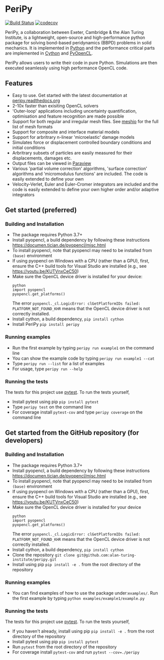 PeriPy
======

[![Build Status](https://travis-ci.com/alan-turing-institute/PeriPy.svg?branch=master)](https://travis-ci.com/alan-turing-institute/PeriPy)
[![codecov](https://codecov.io/gh/alan-turing-institute/PeriPy/branch/master/graph/badge.svg)](https://codecov.io/gh/alan-turing-institute/PeriPy)

PeriPy, a collaboration between Exeter, Cambridge &amp; the Alan Turing Institute, is a lightweight, open-source and high-performance python package for solving bond-based peridynamics (BBPD) problems in solid mechanics. It is implemented in [Python](https://www.python.org/) and the performance critical parts are implemented in [Cython](https://cython.org/) and [PyOpenCL](https://documen.tician.de/pyopencl/).

PeriPy allows users to write their code in pure Python. Simulations are then executed seamlessly using high performance OpenCL code.

Features
--------
- Easy to use. Get started with the latest documentation at [peripy.readthedocs.org](https://peripy.readthedocs.org)
- 2-10x faster than exisiting OpenCL solvers
- 'Outer-loop' applications including uncertainty quantification, optimisation and feature recognition are made possible
- Support for both regular and irregular mesh files. See [meshio](https://github.com/nschloe/meshio) for the full list of mesh formats
- Support for composite and interface material models
- Support for arbritrary n-linear 'microelastic' damage models
- Simulates force or displacement controlled boundary conditions and initial conditions
- Arbritrary subsets of particles are easily measured for their displacements, damages etc.
- Output files can be viewed in [Paraview](https://www.paraview.org/)
- Various 'partial volume correction' algorithms, 'surface correction' algorithms and 'micromodulus functions' are included. The code is easily extended to define your own
- Velocity-Verlet, Euler and Euler-Cromer integrators are included and the code is easily extended to define your own higher order and/or adaptive integrators


Get started (preferred)
-----------------------

### Building and Installation ###

- The package requires Python 3.7+
- Install pyopencl, a build dependency by following these instructions https://documen.tician.de/pyopencl/misc.html
- To install pyopencl, note that pyopencl may need to be installed from `(base)` environment
- If using pyopencl on Windows with a CPU (rather than a GPU), first, ensure the C++ build tools for Visual Studio are installed (e.g., see https://youtu.be/KUTVnxCeC50)
- Make sure the OpenCL device driver is installed for your device:
  ```
  python
  import pyopencl
  pyopencl.get_platforms()
  ```
  The error `pyopencl._cl.LogicError: clGetPlatformIDs failed: PLATFORM_NOT_FOUND_KHR` means that the OpenCL device driver is not correctly installed.
- Install cython, a build dependency, `pip install cython`
- Install PeriPy `pip install peripy`

### Running examples ###

- Run the first example by typing `peripy run example1` on the command line
- You can show the example code by typing `peripy run example1 --cat`
- Type `peripy run --list` for a list of examples
- For usage, type `peripy run --help`

### Running the tests ###

The tests for this project use [pytest](https://pytest.org/en/latest/). To run
the tests yourself,

- Install pytest using pip `pip install pytest`
- Type `peripy test` on the command line
- For coverage install `pytest-cov` and type `peripy coverage` on the command line

Get started from the GitHub repository (for developers)
-------------------------------------------------------

### Building and Installation ###

- The package requires Python 3.7+
- Install pyopencl, a build dependency by following these instructions https://documen.tician.de/pyopencl/misc.html
- To install pyopencl, note that pyopencl may need to be installed from `(base)` environment
- If using pyopencl on Windows with a CPU (rather than a GPU), first, ensure the C++ build tools for Visual Studio are installed (e.g., see https://youtu.be/KUTVnxCeC50)
- Make sure the OpenCL device driver is installed for your device
  ```
  python
  import pyopencl
  pyopencl.get_platforms()
  ```
  The error `pyopencl._cl.LogicError: clGetPlatformIDs failed: PLATFORM_NOT_FOUND_KHR` means that the OpenCL device driver is not correctly installed.
- Install cython, a build dependency, `pip install cython`
- Clone the repository `git clone
  git@github.com:alan-turing-institute/peripy.git`
- Install using pip `pip install -e .` from the root directory of the repository

### Running examples ###

- You can find examples of how to use the package under:`examples/`. Run the first example by typing `python examples/example1/example.py`

### Running the tests ###

The tests for this project use [pytest](https://pytest.org/en/latest/). To run
the tests yourself,

- If you haven't already, install using pip `pip install -e .` from the root directory of the repository
- Install pytest using pip `pip install pytest`
- Run `pytest` from the root directory of the repository
- For coverage install `pytest-cov` and run `pytest --cov=./peripy`
